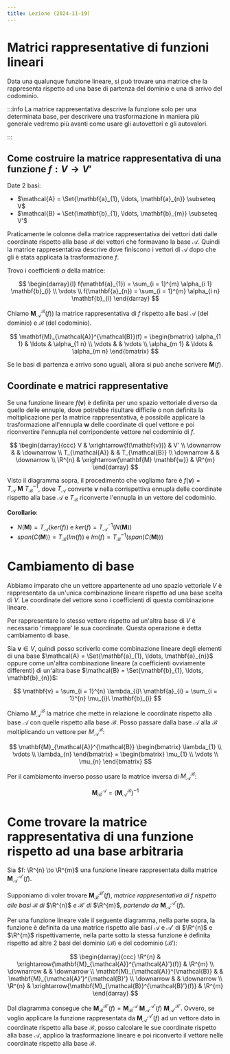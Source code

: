 ```yaml
---
title: Lezione (2024-11-19)
---
```


# Matrici rappresentative di funzioni lineari

Data una qualunque funzione lineare, si può trovare una matrice che la
rappresenta rispetto ad una base di partenza del dominio e una di arrivo del
codominio.

:::info La matrice rappresentativa descrive la funzione solo per una determinata
base, per descrivere una trasformazione in maniera più generale vedremo più
avanti come usare gli autovettori e gli autovalori.

:::

## Come costruire la matrice rappresentativa di una funzione $f: V \to V'$

Date 2 basi:

- $\mathcal{A} = \Set{\mathbf{a}_{1}, \ldots, \mathbf{a}_{n}} \subseteq V$
- $\mathcal{B} = \Set{\mathbf{b}_{1}, \ldots, \mathbf{b}_{m}} \subseteq V'$

Praticamente le colonne della matrice rappresentativa dei vettori dati dalle
coordinate rispetto alla base $\mathcal{B}$ dei vettori che formavano la base
$\mathcal{A}$. Quindi la matrice rappresentativa descrive dove finiscono i
vettori di $\mathcal{A}$ dopo che gli è stata applicata la trasformazione $f$.

Trovo i coefficienti $\alpha$ della matrice:

$$
\begin{darray}{l}
f(\mathbf{a}_{1}) = \sum_{i = 1}^{m} \alpha_{i 1} \mathbf{b}_{i} \\
\vdots \\
f(\mathbf{a}_{n}) = \sum_{i = 1}^{m} \alpha_{i n} \mathbf{b}_{i}
\end{darray}
$$

Chiamo $\mathbf{M}_{\mathcal{A}}^{\mathcal{B}}(f)$) la matrice rappresentativa
di $f$ rispetto alle basi $\mathcal{A}$ (del dominio) e $\mathcal{B}$ (del
codominio).

$$
\mathbf{M}_{\mathcal{A}}^{\mathcal{B}}(f) = \begin{bmatrix}
\alpha_{1 1} & \ldots & \alpha_{1 n} \\
\vdots & & \vdots \\
\alpha_{m 1} & \ldots & \alpha_{m n}
\end{bmatrix}
$$

Se le basi di partenza e arrivo sono uguali, allora si può anche scrivere
$\mathbf{M}(f)$.

## Coordinate e matrici rappresentative

Se una funzione lineare $f(\mathbf{v})$ è definita per uno spazio vettoriale
diverso da quello delle ennuple, dove potrebbe risultare difficile o non
definita la moltiplicazione per la matrice rappresentativa, è possibile
applicare la trasformazione all'ennupla $\mathbf{w}$ delle coordinate di quel
vettore e poi riconvertire l'ennupla nel corripondente vettore nel codominio di
$f$.

$$
\begin{darray}{ccc}
V & \xrightarrow{f(\mathbf{v})} & V' \\
\downarrow & & \downarrow \\
T_{\mathcal{A}} & & T_{\mathcal{B}} \\
\downarrow & & \downarrow \\
\R^{n} & \xrightarrow{\mathbf{M} \mathbf{w}} & \R^{m}
\end{darray}
$$

Visto il diagramma sopra, il procedimento che vogliamo fare è
$f(\mathbf{v}) = T_{\mathcal{A}}\ \mathbf{M}\ T_{\mathcal{B}}^{-1}$, dove
$T_{\mathcal{A}}$ converte $\mathbf{v}$ nella corrispettiva ennupla delle
coordinate rispetto alla base $\mathcal{A}$ e $T_{\mathcal{B}}$ riconverte
l'ennupla in un vettore del codominio.

**Corollario**:

- $N(\mathbf{M}) = T_{\mathcal{A}}(ker(f))$ e
  $ker(f) = T_{\mathcal{A}}^{-1}(N(\mathbf{M}))$
- $span(C(\mathbf{M})) = T_{\mathcal{B}}(Im(f))$ e
  $Im(f) = T_{\mathcal{B}}^{-1}(span(C(\mathbf{M})))$

# Cambiamento di base

Abbiamo imparato che un vettore appartenente ad uno spazio vettoriale $V$ è
rappresentato da un'unica combinazione lineare rispetto ad una base scelta di
$V$. Le coordinate del vettore sono i coefficienti di questa combinazione
lineare.

Per rappresentare lo stesso vettore rispetto ad un'altra base di $V$ è
necessario 'rimappare' le sua coordinate. Questa operazione è detta cambiamento
di base.

Sia $\mathbf{v} \in V$, quindi posso scriverlo come combinazione lineare degli
elementi di una base
$\mathcal{A}  = \Set{\mathbf{a}_{1}, \ldots, \mathbf{a}_{n}}$ oppure come
un'altra combinazione lineare (a coefficienti ovviamente differenti) di un'altra
base $\mathcal{B} = \Set{\mathbf{b}_{1}, \ldots, \mathbf{b}_{n}}$:

$$
\mathbf{v} = \sum_{i = 1}^{n} \lambda_{i}\ \mathbf{a}_{i} = \sum_{i = 1}^{n} \mu_{i}\ \mathbf{b}_{i}
$$

Chiamo $M_{\mathcal{A}}^{\mathcal{B}}$ la matrice che mette in relazione le
coordinate rispetto alla base $\mathcal{A}$ con quelle rispetto alla base
$\mathcal{B}$. Posso passare dalla base $\mathcal{A}$ alla $\mathcal{B}$
moltiplicando un vettore per $M_{\mathcal{A}}^{\mathcal{B}}$:

$$
\mathbf{M}_{\mathcal{A}}^{\mathcal{B}} \begin{bmatrix}
\lambda_{1} \\ \vdots \\ \lambda_{n}
\end{bmatrix} =
\begin{bmatrix}
\mu_{1} \\ \vdots \\ \mu_{n}
\end{bmatrix}
$$

Per il cambiamento inverso posso usare la matrice inversa di
$M_{\mathcal{A}}^{\mathcal{B}}$:

$$
\mathbf{M}_{\mathcal{B}}^{\mathcal{A}} = \left(\mathbf{M}_{\mathcal{A}}^{\mathcal{B}}\right)^{-1}
$$

# Come trovare la matrice rappresentativa di una funzione rispetto ad una base arbitraria

Sia $f: \R^{n} \to \R^{m}$ una funzione lineare rappresentata dalla matrice
$\mathbf{M}_{\mathcal{A}}^{\mathcal{A}'}(f)$.

Supponiamo di voler trovare $\mathbf{M}_{\mathcal{B}}^{\mathcal{B}'}(f)$,
_matrice rappresentativa di_ $f$ _rispetto alle basi_ $\mathcal{B}$ _di_
$\R^{n}$ _e_ $\mathcal{B}'$ _di_ $\R^{m}$_, partendo da_
$\mathbf{M}_{\mathcal{A}}^{\mathcal{A}'}(f)$.

Per una funzione lineare vale il seguente diagramma, nella parte sopra, la
funzione è definita da una matrice rispetto alle basi $\mathcal{A}$ e
$\mathcal{A}'$ di $\R^{n}$ e $\R^{m}$ rispettivamente, nella parte sotto la
stessa funzione è definita rispetto ad altre 2 basi del dominio ($\mathcal{B}$)
e del codominio ($\mathcal{B}'$):

$$
\begin{darray}{ccc}
\R^{n} & \xrightarrow{\mathbf{M}_{\mathcal{A}}^{\mathcal{A}'}(f)} & \R^{m} \\
\downarrow & & \downarrow \\
\mathbf{M}_{\mathcal{A}}^{\mathcal{B}} & & \mathbf{M}_{\mathcal{A}'}^{\mathcal{B}'} \\
\downarrow & & \downarrow \\
\R^{n} & \xrightarrow{\mathbf{M}_{\mathcal{B}}^{\mathcal{B}'}(f)} & \R^{m}
\end{darray}
$$

Dal diagramma consegue che
$\mathbf{M}_{\mathcal{B}}^{\mathcal{B}'}(f) = \mathbf{M}_{\mathcal{B}}^{\mathcal{A}}\ \mathbf{M}_{\mathcal{A}}^{\mathcal{A'}}(f)\ \mathbf{M}_{\mathcal{A}'}^{\mathcal{B}'}$.
Ovvero, se voglio applicare la funzione rappresentata da
$\mathbf{M}_{\mathcal{A}}^{\mathcal{A}'}(f)$ ad un vettore dato in coordinate
rispetto alla base $\mathcal{B}$, posso calcolare le sue coordinate rispetto
alla base $\mathcal{A}$, applico la trasformazione lineare e poi riconverto il
vettore nelle coordinate rispetto alla base $\mathcal{B}$.
